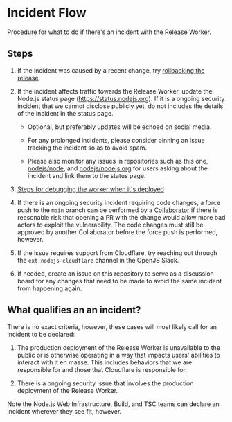 # Incident Flow

Procedure for what to do if there's an incident with the Release Worker.

## Steps

1. If the incident was caused by a recent change, try
   [rollbacking the release](./rolling-back-a-release.md).

2. If the incident affects traffic towards the Release Worker, update the Node.js status page (https://status.nodejs.org).
   If it is a ongoing security incident that we cannot disclose publicly yet, do not includes the details of the incident in the status page.

   - Optional, but preferably updates will be echoed on social media.

   - For any prolonged incidents, please consider pinning an issue tracking the incident so as to avoid spam.

   - Please also monitor any issues in repositories such as this one,
     [nodejs/node](https://github.com/nodejs/node),
     and [nodejs/nodejs.org](https://github.com/nodejs/nodejs.org)
     for users asking about the incident and link them to the status page.

3. [Steps for debugging the worker when it's deployed](../debugging.md)

4. If there is an ongoing security incident requiring code changes, a force push to the `main` branch can be performed by a [Collaborator](../CONTRIBUTING.md#contributing) if there is reasonable risk that opening a PR with the change would allow more bad actors to exploit the vulnerability.
   The code changes must still be approved by another Collaborator before the force push is performed, however.

5. If the issue requires support from Cloudflare, try reaching out through the
   `ext-nodejs-cloudflare` channel in the OpenJS Slack.

6. If needed, create an issue on this repository to serve as a discussion board
   for any changes that need to be made to avoid the same incident from
   happening again.

## What qualifies an an incident?

There is no exact criteria, however, these cases will most likely call for an incident to be declared:

1. The production deployment of the Release Worker is unavailable to the public or is otherwise operating in a way that impacts users' abilities to interact with it en masse.
   This includes behaviors that we are responsible for and those that Cloudflare is responsible for.

2. There is a ongoing security issue that involves the production deployment of the Release Worker.

Note the Node.js Web Infrastructure, Build, and TSC teams can declare an incident wherever they see fit, however.
